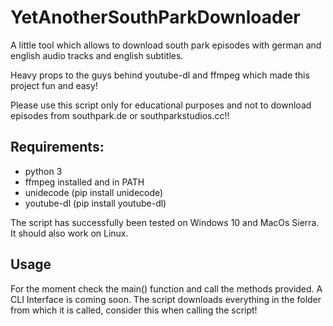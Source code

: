 # YetAnotherSouthParkDownloader
A little tool which allows to download south park episodes with german and english audio tracks and english subtitles.

Heavy props to the guys behind youtube-dl and ffmpeg which made this project fun and easy!

Please use this script only for educational purposes and not to download episodes from southpark.de or southparkstudios.cc!!

## Requirements:
- python 3
- ffmpeg installed and in PATH
- unidecode (pip install unidecode)
- youtube-dl (pip install youtube-dl)

The script has successfully been tested on Windows 10 and MacOs Sierra. It should also work on Linux.

## Usage
For the moment check the main() function and call the methods provided. A CLI Interface is coming soon.
The script downloads everything in the folder from which it is called, consider this when calling the script!
